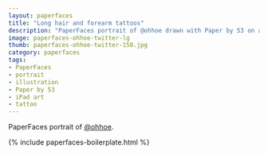 ```yaml
---
layout: paperfaces
title: "Long hair and forearm tattoos"
description: "PaperFaces portrait of @ohhoe drawn with Paper by 53 on an iPad."
image: paperfaces-ohhoe-twitter-lg
thumb: paperfaces-ohhoe-twitter-150.jpg
category: paperfaces
tags: 
- PaperFaces
- portrait
- illustration
- Paper by 53
- iPad art
- tattoo
---
```


PaperFaces portrait of [@ohhoe](http://twitter.com/ohhoe).

{% include paperfaces-boilerplate.html %}